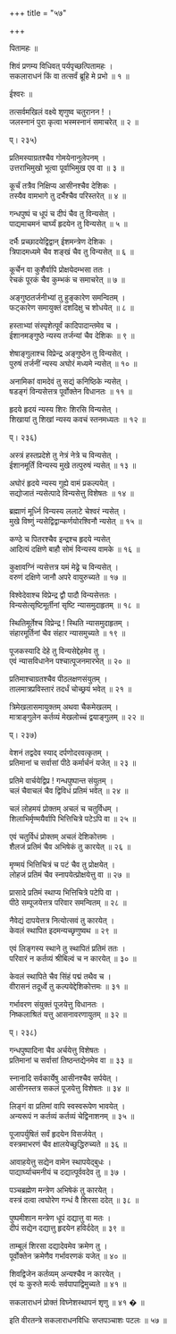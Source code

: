 +++
title = "५७"

+++
  
पितामहः ॥  
  
शिवं प्रणम्य विधिवत् पर्यपृच्छत्पितामहः ।  
सकलाराधनं किं वा तत्सर्वं ब्रूहि मे प्रभो ॥ १ ॥  
  
ईश्वरः ॥  
  
तत्सर्वमखिलं वक्ष्ये शृणुष्व चतुरानन ! ।  
जलस्नानं पुरा कृत्वा भस्मस्नानं समाचरेत् ॥ २ ॥  
  
प्। २३५)  
  
प्रतिमस्याग्रतश्चैव गोमयेनानुलेपनम् ।  
उत्तराभिमुखो भूत्वा पूर्वाभिमुख एव वा ॥ ३ ॥  
  
कूर्चं तत्रैव निक्षिप्य आसीनश्चैव देशिकः ।  
तस्यैव वामभागे तु दर्भैश्चैव परिस्तरेत् ॥ ४ ॥  
  
गन्धपुष्पं च धूपं च दीपं चैव तु विन्यसेत् ।  
पाद्यमाचमनं चार्घ्यं हृदयेन तु विन्यसेत् ॥ ५ ॥  
  
दर्भैः प्रच्छादयेद्विद्वान् ईशमन्त्रेण देशिकः ।  
त्रिपादमध्यमे चैव शङ्खं चैव तु विन्यसेत् ॥ ६ ॥  
  
कूर्चेन वा कुशैर्वापि प्रोक्षयेदम्भसा ततः ।  
रेचकं पूरकं चैव कुम्भकं च समाचरेत् ॥ ७ ॥  
  
अङ्गुष्ठतर्जनीभ्यां तु हुङ्कारेण समन्वितम् ।  
फट्कारेण समायुक्तं दशदिक्षु च शोधयेत् ॥ ८ ॥  
  
हस्ताभ्यां संस्पृशेत्पूर्वं कादिपादान्तमेव च ।  
ईशानमङ्गुष्ठे न्यस्य तर्जन्यां चैव देशिकः ॥ ९ ॥  
  
शेषाङ्गुलाश्च विप्रेन्द्र अङ्गुष्ठेन तु विन्यसेत् ।  
पुरुषं तर्जनीं न्यस्य अघोरं मध्यमे न्यसेत् ॥ १० ॥  
  
अनामिकां वामदेवं तु सद्यं कनिष्ठिके न्यसेत् ।  
षडङ्गं विन्यसेत्तत्र पूर्वोक्तेन विधानतः ॥ ११ ॥  
  
हृदये हृदयं न्यस्य शिरः शिरसि विन्यसेत् ।  
शिखायां तु शिखां न्यस्य कवचं स्तनमध्यतः ॥ १२ ॥  
  
प्। २३६)  
  
अस्त्रं हस्तप्रदेशे तु नेत्रं नेत्रे च विन्यसेत् ।  
ईशानमूर्तिं विन्यस्य मुखे तत्पुरुषं न्यसेत् ॥ १३ ॥  
  
अघोरं हृदये न्यस्य गुह्ये वामं प्रकल्पयेत् ।  
सद्योजातं न्यसेत्पादे विन्यसेत्तु विशेषतः ॥ १४ ॥  
  
ब्रह्माणं मूर्ध्नि विन्यस्य ललाटे चेश्वरं न्यसेत् ।  
मुखे विष्णुं न्यसेद्विद्वान्कर्णयोरश्विनौ न्यसेत् ॥ १५ ॥  
  
कण्ठे च पितरश्चैव इन्द्रश्च हृदये न्यसेत्   
आदित्यं दक्षिणे बाहौ सोमं विन्यस्य वामके ॥ १६ ॥  
  
कुक्षावग्निं न्यसेत्तत्र यमं मेढ्रे च विन्यसेत् ।  
वरुणं दक्षिणे जानौ अपरे वायुरुच्यते ॥ १७ ॥  
  
विश्वेदेवाश्च विप्रेन्द्र द्वौ पादौ विन्यसेत्ततः ।  
विन्यसेत्सृष्टिमूर्तीनां सृष्टि न्यासमुदाहृतम् ॥ १८ ॥  
  
स्थितिमूर्तेश्च विप्रेन्द्र ! स्थिति न्यासमुदाहृतम् ।  
संहारमूर्तिनां चैव संहार न्यासमुच्यते ॥ १९ ॥  
  
पूजकस्यादि देहे तु विन्यसेद्देहमेव तु ।  
एवं न्यासविधानेन पश्चात्पूजनमारभेत् ॥ २० ॥  
  
प्रतिमाश्चाग्रतश्चैव पीठलक्षणसंयुतम् ।  
तालमात्रप्रविस्तारं तदर्धं चोच्छ्रयं भवेत् ॥ २१ ॥  
  
त्रिमेखलासमायुक्तम् अथवा चैकमेखलम् ।  
मात्राङ्गुलेन कर्तव्यं मेखलोच्चं द्वयाङ्गुलम् ॥ २२ ॥  
  
प्। २३७)  
  
वेशनं तद्वदेव स्याद् दर्पणोदरवत्कृतम् ।  
प्रतिमानां च सर्वासां पीठे कर्मार्चनं यजेत् ॥ २३ ॥  
  
प्रतिमे वार्चयेद्विप्र ! गन्धपुष्पान्त संयुतम् ।  
चलं चैवाचलं चैव द्विविधं प्रतिमं भवेत् ॥ २४ ॥  
  
चलं लोहमयं प्रोक्तम् अचलं च चतुर्विधम् ।  
शिलाभिर्मृण्मयैर्वापि भित्तिचित्रे पटेऽपि वा ॥ २५ ॥  
  
एवं चतुर्विधं प्रोक्तम् अचलं देशिकोत्तमः ।  
शैलजं प्रतिमं चैव अभिषेकं तु कारयेत् ॥ २६ ॥  
  
मृण्मयं भित्तिचित्रं च पटं चैव तु प्रोक्षयेत् ।  
लोहजं प्रतिमं चैव स्नापयेत्प्रोक्षयेत्तु वा ॥ २७ ॥  
  
प्रासादे प्रतिमं स्थाप्य भित्तिचित्रे पटेपि वा ।  
पीठे सम्पूजयेत्तत्र परिवार समन्वितम् ॥ २८ ॥  
  
नैवेद्यं दापयेत्तत्र नित्योत्सवं तु कारयेत् ।  
केवलं स्थापित इदमन्यच्छृणुष्वथ ॥ २९ ॥  
  
एवं लिङ्गस्य स्थाने तु स्थापितं प्रतिमं ततः ।  
परिवारं न कर्तव्यं श्रीबिल्वं च न कारयेत् ॥ ३० ॥  
  
केवलं स्थापिते चैव सिंहं पद्मं तथैव च ।  
वीरासनं तदूर्ध्वे तु कल्पयेद्देशिकोत्तमः ॥ ३१ ॥  
  
गर्भावरण संयुक्तं पूजयेत्तु विधानतः ।  
निष्कलाश्रितं यत्तु आसनावरणायुतम् ॥ ३२ ॥  
  
प्। २३८)  
  
गन्धपुष्पादिना चैव अर्चयेत्तु विशेषतः ।  
प्रतिमानां च सर्वासां तिष्ठन्तद्येनमेव वा ॥ ३३ ॥  
  
स्नानादि सर्वकार्येषु आसीनश्चैव सर्पयेत् ।  
आसीनस्तत्र सकलं पूजयेत्तु विशेषतः ॥ ३४ ॥  
  
लिङ्गं वा प्रतिमां वापि स्वस्वरूपेण भावयेत् ।  
अन्यरूपं न कर्तव्यं कर्तव्यं चेद्विनाशनम् ॥ ३५ ॥  
  
पूजापर्युषितं सर्वं हृदयेन विसर्जयेत् ।  
वस्त्रमाभरणं चैव क्षालयेच्छुद्धिरुच्यते ॥ ३६ ॥  
  
आवाहयेत्तु सद्येन वामेन स्थापयेद्बुधः ।  
पाद्यार्घ्याचमनीयं च दद्यात्पूर्ववदेव तु ॥ ३७ ।  
  
पञ्चब्रह्मेण मन्त्रेण अभिषेकं तु कारयेत् ।  
वस्त्रं दत्वा त्वघोरेण गन्धं वै शिरसा ददेत् ॥ ३८ ॥  
  
पुष्पमीशान मन्त्रेण धूपं दद्यात्तु वा मतः ।  
दीपं सद्येन दद्यात्तु हृदयेन हविर्ददेत् ॥ ३९ ॥  
  
ताम्बूलं शिरसा दद्यादेवमेव क्रमेण तु ।  
पूर्वोक्तेन क्रमेणैव गर्भावरणकं यजेत् ॥ ४० ॥  
  
शिवद्विजेन कर्तव्यम् अन्यश्चैव न कारयेत् ।  
एवं यः कुरुते मर्त्यः सर्वपापाद्विमुच्यते ॥ ४१ ॥  
  
सकलाराधनं प्रोक्तं विघ्नेशस्थापनं शृणु ॥ ४१ � ॥  
  
इति वीरतन्त्रे सकलाराधनविधिः सप्तपञ्चाशः पटलः ॥ ५७ ॥  
